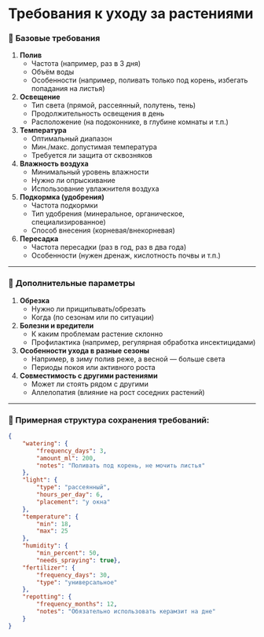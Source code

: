 # Требования к уходу за растениями

### 🌱 **Базовые требования**

1. **Полив**
    - Частота (например, раз в 3 дня)
    - Объём воды
    - Особенности (например, поливать только под корень, избегать попадания на листья)
2. **Освещение**
    - Тип света (прямой, рассеянный, полутень, тень)
    - Продолжительность освещения в день
    - Расположение (на подоконнике, в глубине комнаты и т.п.)
3. **Температура**
    - Оптимальный диапазон
    - Мин./макс. допустимая температура
    - Требуется ли защита от сквозняков
4. **Влажность воздуха**
    - Минимальный уровень влажности
    - Нужно ли опрыскивание
    - Использование увлажнителя воздуха
5. **Подкормка (удобрения)**
    - Частота подкормки
    - Тип удобрения (минеральное, органическое, специализированное)
    - Способ внесения (корневая/внекорневая)
6. **Пересадка**
    - Частота пересадки (раз в год, раз в два года)
    - Особенности (нужен дренаж, кислотность почвы и т.п.)

---

### 🌿 **Дополнительные параметры**

1. **Обрезка**
    - Нужно ли прищипывать/обрезать
    - Когда (по сезонам или по ситуации)
2. **Болезни и вредители**
    - К каким проблемам растение склонно
    - Профилактика (например, регулярная обработка инсектицидами)
3. **Особенности ухода в разные сезоны**
    - Например, в зиму полив реже, а весной — больше света
    - Периоды покоя или активного роста
4. **Совместимость с другими растениями**
    - Может ли стоять рядом с другими
    - Аллелопатия (влияние на рост соседних растений)

---

### 🔧 Примерная структура сохранения требований:
```json
{
    "watering": {
        "frequency_days": 3,
        "amount_ml": 200,
        "notes": "Поливать под корень, не мочить листья"
    },
    "light": {
        "type": "рассеянный",
        "hours_per_day": 6,
        "placement": "у окна"
    },
    "temperature": {
        "min": 18,
        "max": 25
    },
    "humidity": {
        "min_percent": 50,
        "needs_spraying": true},
    "fertilizer": {
        "frequency_days": 30,
        "type": "универсальное"
    },
    "repotting": {
        "frequency_months": 12,
        "notes": "Обязательно использовать керамзит на дне"
    }
}

```
